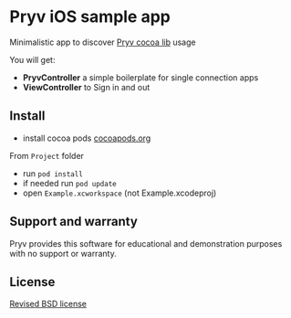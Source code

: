 # Pryv iOS sample app

Minimalistic app to discover [Pryv cocoa lib](https://github.com/pryv/lib-cocoa) usage

You will get:

- **PryvController** a simple boilerplate for single connection apps
- **ViewController** to Sign in and out


## Install 

- install cocoa pods [cocoapods.org](http://cocoapods.org/)

From `Project` folder

- run `pod install`
- if needed run `pod update` 
- open `Example.xcworkspace`  (not Example.xcodeproj)

## Support and warranty

Pryv provides this software for educational and demonstration purposes with no support or warranty.

## License

[Revised BSD license](https://github.com/pryv/documents/blob/master/license-bsd-revised.md)
